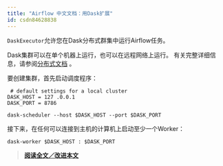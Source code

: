 ```yaml
---
title: "Airflow 中文文档：用Dask扩展"
id: csdn84628838
---
```


`DaskExecutor`允许您在Dask分布式群集中运行Airflow任务。

Dask集群可以在单个机器上运行，也可以在远程网络上运行。 有关完整详细信息，请参阅[分布式文档](https://distributed.readthedocs.io/) 。

要创建集群，首先启动调度程序：

```
 # default settings for a local cluster
DASK_HOST = 127 .0.0.1
DASK_PORT = 8786

dask-scheduler --host $DASK_HOST --port $DASK_PORT 
```

接下来，在任何可以连接到主机的计算机上启动至少一个Worker：

```
dask-worker $DASK_HOST : $DASK_PORT 
```

> [**阅读全文／改进本文**](https://github.com/apachecn/airflow-doc-zh/blob/master/zh/14.md)